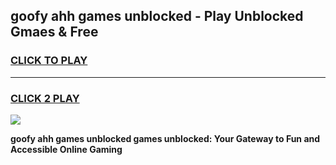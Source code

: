 
## goofy ahh games unblocked - Play Unblocked Gmaes & Free
<h3>
<a href="https://news.freeplayer.one?title=goofy_ahh_games_unblocked&ref=23F">CLICK TO PLAY</a></h3>
<hr>

<h3>
<a href="https://news.freeplayer.one?title=goofy_ahh_games_unblocked&ref=23F">CLICK 2 PLAY</a>
  
</h3>

<a href="https://news.freeplayer.one?title=goofy_ahh_games_unblocked&ref=23F/"><img src="https://clearcache.store/games.png"></a>


**goofy ahh games unblocked games unblocked: Your Gateway to Fun and Accessible Online Gaming**
